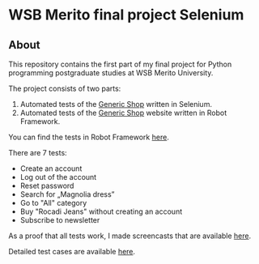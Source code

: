 # WSB Merito final project Selenium

## About

This repository contains the first part of my final project for Python programming postgraduate studies at WSB Merito University.
 
The project consists of two parts:
1. Automated tests of the [Generic Shop](https://skleptest.pl) written in Selenium.
1. Automated tests of the [Generic Shop](https://skleptest.pl) website written in Robot Framework.
 
You can find the tests in Robot Framework [here](https://github.com/marta-rakowska/wsb_final_project_robotframework).
 
There are 7 tests:
* Create an account
* Log out of the account
* Reset password
* Search for „Magnolia dress”
* Go to "All" category
* Buy "Rocadi Jeans" without creating an account
* Subscribe to newsletter
 
As a proof that all tests work, I made screencasts that are available [here](https://drive.google.com/drive/folders/1c-r5jnG3tudd7u0LJFjHi5mqipw9rYNW?usp=sharing).
 
Detailed test cases are available [here](https://drive.google.com/drive/folders/1KHLrWZf3Du5qH1w9P2FqznwWza2P3mPB?usp=sharing).

